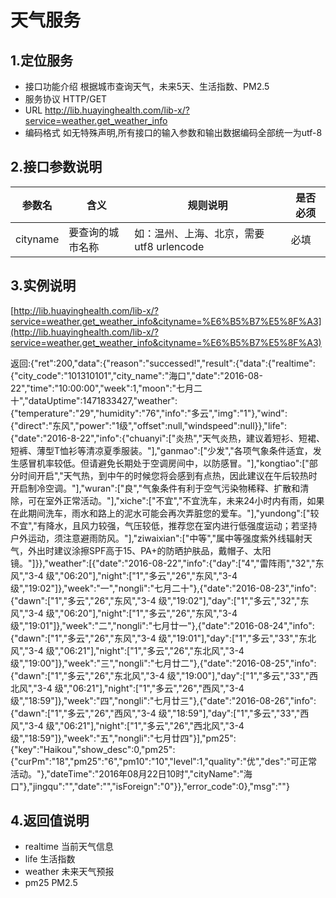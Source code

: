 # 天气服务
## 1.定位服务
- 接口功能介绍
根据城市查询天气，未来5天、生活指数、PM2.5
- 服务协议
HTTP/GET
- URL
    http://lib.huayinghealth.com/lib-x/?service=weather.get_weather_info
- 编码格式
如无特殊声明,所有接口的输入参数和输出数据编码全部统一为utf-8

    
## 2.接口参数说明
参数名|含义|规则说明|是否必须
----|----|----|----
cityname|要查询的城市名称|如：温州、上海、北京，需要utf8 urlencode|必填

    
## 3.实例说明
[http://lib.huayinghealth.com/lib-x/?service=weather.get_weather_info&cityname=%E6%B5%B7%E5%8F%A3](http://lib.huayinghealth.com/lib-x/?service=weather.get_weather_info&cityname=%E6%B5%B7%E5%8F%A3)

返回:{"ret":200,"data":{"reason":"successed!","result":{"data":{"realtime":{"city_code":"101310101","city_name":"海口","date":"2016-08-22","time":"10:00:00","week":1,"moon":"七月二十","dataUptime":1471833427,"weather":{"temperature":"29","humidity":"76","info":"多云","img":"1"},"wind":{"direct":"东风","power":"1级","offset":null,"windspeed":null}},"life":{"date":"2016-8-22","info":{"chuanyi":["炎热","天气炎热，建议着短衫、短裙、短裤、薄型T恤衫等清凉夏季服装。"],"ganmao":["少发","各项气象条件适宜，发生感冒机率较低。但请避免长期处于空调房间中，以防感冒。"],"kongtiao":["部分时间开启","天气热，到中午的时候您将会感到有点热，因此建议在午后较热时开启制冷空调。"],"wuran":["良","气象条件有利于空气污染物稀释、扩散和清除，可在室外正常活动。"],"xiche":["不宜","不宜洗车，未来24小时内有雨，如果在此期间洗车，雨水和路上的泥水可能会再次弄脏您的爱车。"],"yundong":["较不宜","有降水，且风力较强，气压较低，推荐您在室内进行低强度运动；若坚持户外运动，须注意避雨防风。"],"ziwaixian":["中等","属中等强度紫外线辐射天气，外出时建议涂擦SPF高于15、PA+的防晒护肤品，戴帽子、太阳镜。"]}},"weather":[{"date":"2016-08-22","info":{"day":["4","雷阵雨","32","东风","3-4 级","06:20"],"night":["1","多云","26","东风","3-4 级","19:02"]},"week":"一","nongli":"七月二十"},{"date":"2016-08-23","info":{"dawn":["1","多云","26","东风","3-4 级","19:02"],"day":["1","多云","32","东风","3-4 级","06:20"],"night":["1","多云","26","东风","3-4 级","19:01"]},"week":"二","nongli":"七月廿一"},{"date":"2016-08-24","info":{"dawn":["1","多云","26","东风","3-4 级","19:01"],"day":["1","多云","33","东北风","3-4 级","06:21"],"night":["1","多云","26","东北风","3-4 级","19:00"]},"week":"三","nongli":"七月廿二"},{"date":"2016-08-25","info":{"dawn":["1","多云","26","东北风","3-4 级","19:00"],"day":["1","多云","33","西北风","3-4 级","06:21"],"night":["1","多云","26","西风","3-4 级","18:59"]},"week":"四","nongli":"七月廿三"},{"date":"2016-08-26","info":{"dawn":["1","多云","26","西风","3-4 级","18:59"],"day":["1","多云","33","西风","3-4 级","06:21"],"night":["1","多云","26","西北风","3-4 级","18:59"]},"week":"五","nongli":"七月廿四"}],"pm25":{"key":"Haikou","show_desc":0,"pm25":{"curPm":"18","pm25":"6","pm10":"10","level":1,"quality":"优","des":"可正常活动。"},"dateTime":"2016年08月22日10时","cityName":"海口"},"jingqu":"","date":"","isForeign":"0"}},"error_code":0},"msg":""}

    
## 4.返回值说明
- realtime 当前天气信息
- life 生活指数
- weather 未来天气预报
- pm25 PM2.5